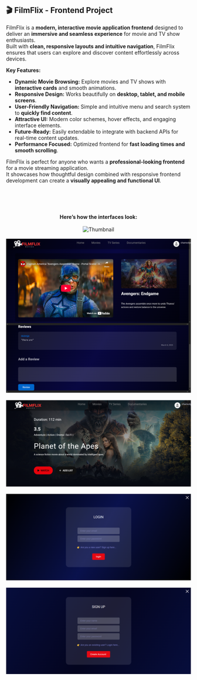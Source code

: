## 🎬 FilmFlix - Frontend Project

FilmFlix is a **modern, interactive movie application frontend** designed to deliver an **immersive and seamless experience** for movie and TV show enthusiasts.  
Built with **clean, responsive layouts and intuitive navigation**, FilmFlix ensures that users can explore and discover content effortlessly across devices.  

**Key Features:**
- **Dynamic Movie Browsing:** Explore movies and TV shows with **interactive cards** and smooth animations.
- **Responsive Design:** Works beautifully on **desktop, tablet, and mobile screens**.
- **User-Friendly Navigation:** Simple and intuitive menu and search system to **quickly find content**.
- **Attractive UI:** Modern color schemes, hover effects, and engaging interface elements.
- **Future-Ready:** Easily extendable to integrate with backend APIs for real-time content updates.
- **Performance Focused:** Optimized frontend for **fast loading times and smooth scrolling**.

FilmFlix is perfect for anyone who wants a **professional-looking frontend** for a movie streaming application.  
It showcases how thoughtful design combined with responsive frontend development can create a **visually appealing and functional UI**.




<p align="center">
    <br><br><br><br><strong>Here’s how the interfaces look:</strong><br><br>
  <img src="https://raw.githubusercontent.com/SANDUN55/FlimFlix/main/F.png" alt="Thumbnail" width="600"><br><br>
  <img src="https://raw.githubusercontent.com/SANDUN55/FlimFlix/main/FilmFlix%20(1).png" alt="FilmFlix 1" width="600"><br><br>
  <img src="https://raw.githubusercontent.com/SANDUN55/FlimFlix/main/FilmFlix%20(2).png" alt="FilmFlix 2" width="600"><br><br>
  <img src="https://raw.githubusercontent.com/SANDUN55/FlimFlix/main/FilmFlix%20(4).png" alt="FilmFlix 4" width="600"><br><br>
  <img src="https://raw.githubusercontent.com/SANDUN55/FlimFlix/main/FilmFlix%20(5).png" alt="FilmFlix 5" width="600">

</p>

